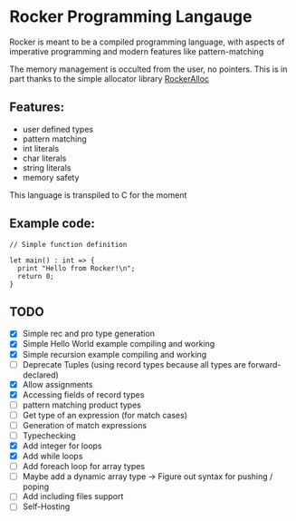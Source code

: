 # Rocker Programming Langauge

Rocker is meant to be a compiled programming language, with aspects of imperative programming and modern features like pattern-matching

The memory management is occulted from the user, no pointers. This is in part thanks to the simple allocator library [RockerAlloc](https://github.com/Paul-Passeron/RockerAllocator.git)

## Features:
- user defined types
- pattern matching
- int literals
- char literals
- string literals
- memory safety

This language is transpiled to C for the moment

## Example code:

```
// Simple function definition

let main() : int => {
  print "Hello from Rocker!\n";
  return 0;
}
```

## TODO
- [x] Simple rec and pro type generation
- [x] Simple Hello World example compiling and working
- [x] Simple recursion example compiling and working
- [ ] Deprecate Tuples (using record types because all types are forward-declared)
- [x] Allow assignments
- [x] Accessing fields of record types
- [ ]  pattern matching product types
- [ ] Get type of an expression (for match cases)
- [ ] Generation of match expressions
- [ ] Typechecking
- [x] Add integer for loops 
- [x] Add while loops 
- [ ] Add foreach loop for array types
- [ ] Maybe add a dynamic array type -> Figure out syntax for pushing / poping
- [ ] Add including files support
- [ ] Self-Hosting
